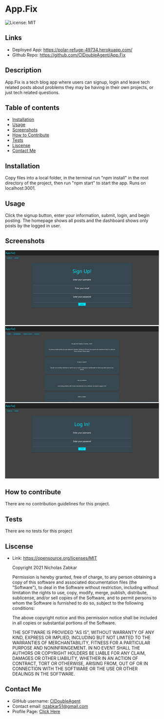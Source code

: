 # App.Fix
![License: MIT](https://img.shields.io/badge/License-MIT-yellow.svg)
## Links
* Deployed App: https://polar-refuge-49734.herokuapp.com/
* Github Repo: https://github.com/CIDoubleAgent/App.Fix
## Description
App.Fix is a tech blog app where users can signup, login and leave tech related posts about problems they may be having in their own projects, or just tech related questions.
## Table of contents
* [Installation](#installation)
* [Usage](#usage)
* [Screenshots](#screenshots)
* [How to Contribute](#how-to-contribute)
* [Tests](#tests)
* [Liscense](#liscense)
* [Contact Me](#contact-me)
## Installation
Copy files into a local folder, in the terminal run "npm install" in the root directory of the project, then run "npm start" to start the app. Runs on localhost:3001.
## Usage
Click the signup button, enter your information, submit, login, and begin posting. The homepage shows all posts and the dashboard shows only posts by the logged in user.
## Screenshots
![app.fix-1](https://github.com/CIDoubleAgent/App.Fix/blob/main/images/app.fix-1.png?raw=true)
![app.fix-2](https://github.com/CIDoubleAgent/App.Fix/blob/main/images/app.fix-2.png?raw=true)
![app.fix-3](https://github.com/CIDoubleAgent/App.Fix/blob/main/images/app.fix-3.png?raw=true)
## How to contribute
There are no contribution guidelines for this project.
## Tests
There are no tests for this project
## Liscense
* Link: https://opensource.org/licenses/MIT  

    Copyright 2021 Nicholas Zabkar

    Permission is hereby granted, free of charge, to any person obtaining a copy of this software and associated documentation files (the "Software"), to deal in the Software without restriction, including without limitation the rights to use, copy, modify, merge, publish, distribute, sublicense, and/or sell copies of the Software, and to permit persons to whom the Software is furnished to do so, subject to the following conditions:

    The above copyright notice and this permission notice shall be included in all copies or substantial portions of the Software.

    THE SOFTWARE IS PROVIDED "AS IS", WITHOUT WARRANTY OF ANY KIND, 
    EXPRESS OR IMPLIED, INCLUDING BUT NOT LIMITED TO THE WARRANTIES OF MERCHANTABILITY, FITNESS FOR A PARTICULAR PURPOSE AND NONINFRINGEMENT. IN NO EVENT SHALL THE AUTHORS OR COPYRIGHT HOLDERS BE LIABLE FOR ANY CLAIM, DAMAGES OR OTHER LIABILITY, WHETHER IN AN ACTION OF CONTRACT, TORT OR OTHERWISE, ARISING FROM, OUT OF OR IN CONNECTION WITH THE SOFTWARE OR THE USE OR OTHER DEALINGS IN THE SOFTWARE.
## Contact Me
* GitHub username: [CIDoubleAgent](https://github.com/CIDoubleAgent)
* Contact email: [nzabkar51@gmail.com](https://mail.google.com/mail/?view=cm&fs=1&tf=1&to=nzabkar51@gmail.com)
* Profile Page: [Click Here](https://cidoubleagent.github.io/react-portfolio/)
